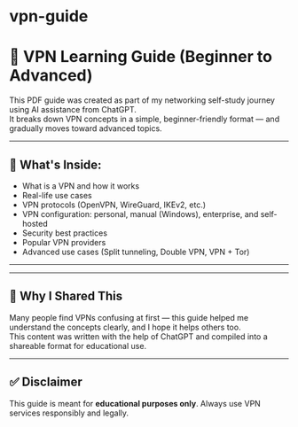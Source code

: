 # vpn-guide
# 🔐 VPN Learning Guide (Beginner to Advanced)

This PDF guide was created as part of my networking self-study journey using AI assistance from ChatGPT.  
It breaks down VPN concepts in a simple, beginner-friendly format — and gradually moves toward advanced topics.

---

## 📘 What's Inside:

- What is a VPN and how it works
- Real-life use cases
- VPN protocols (OpenVPN, WireGuard, IKEv2, etc.)
- VPN configuration: personal, manual (Windows), enterprise, and self-hosted
- Security best practices
- Popular VPN providers
- Advanced use cases (Split tunneling, Double VPN, VPN + Tor)

---





---

## 🎯 Why I Shared This

Many people find VPNs confusing at first — this guide helped me understand the concepts clearly, and I hope it helps others too.  
This content was written with the help of ChatGPT and compiled into a shareable format for educational use.

---

## ✅ Disclaimer

This guide is meant for **educational purposes only**. Always use VPN services responsibly and legally.
